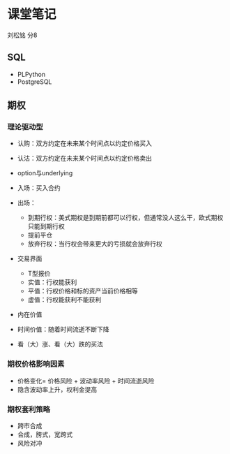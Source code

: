 # 课堂笔记

刘松铭 分8

## SQL

- PLPython
- PostgreSQL

## 期权

### 理论驱动型

- 认购：双方约定在未来某个时间点以约定价格买入
- 认沽：双方约定在未来某个时间点以约定价格卖出

- option与underlying
- 入场：买入合约
- 出场：
  - 到期行权：美式期权是到期前都可以行权，但通常没人这么干，欧式期权只能到期行权
  - 提前平仓
  - 放弃行权：当行权会带来更大的亏损就会放弃行权
- 交易界面
  - T型报价
  - 实值：行权能获利
  - 平值：行权价格和标的资产当前价格相等
  - 虚值：行权能获利不能获利
- 内在价值
- 时间价值：随着时间流逝不断下降
- 看（大）涨、看（大）跌的买法

### 期权价格影响因素

- 价格变化= 价格风险 + 波动率风险 + 时间流逝风险
- 隐含波动率上升，权利金提高

### 期权套利策略

- 跨市合成
- 合成，胯式，宽跨式
- 风险对冲
